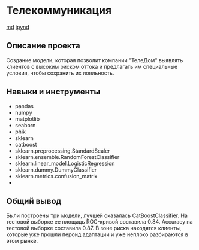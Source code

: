 # Телекоммуникация
[md](https://github.com/hundeadove/Portfolio/blob/main/Telecommunications/Telecommunications%20.md)
[ipynd](https://github.com/hundeadove/Portfolio/blob/main/Telecommunications/Telecommunications%20.ipynb)

## Описание проекта
Создание модели, которая позволит компании "ТелеДом" выявлять клиентов с высоким риском оттока и предлагать им специальные условия, чтобы сохранить их лояльность.

## Навыки и инструменты
* pandas 
* numpy
* matplotlib
* seaborn 
* phik
* sklearn
* catboost
* sklearn.preprocessing.StandardScaler
* sklearn.ensemble.RandomForestClassifier
* sklearn.linear_model.LogisticRegression
* sklearn.dummy.DummyClassifier
* sklearn.metrics.confusion_matrix
* 
## Общий вывод
Были построены три модели, лучшей оказалась CatBoostClassifier. На тестовой выборке ее площадь ROC-кривой составила 0.84. Acсuracy на тестовой выборке составила 0.87. В зоне риска находятся клиенты, которые уже прошли пероид адаптации и уже неплохо разбираются в этом рынке.
